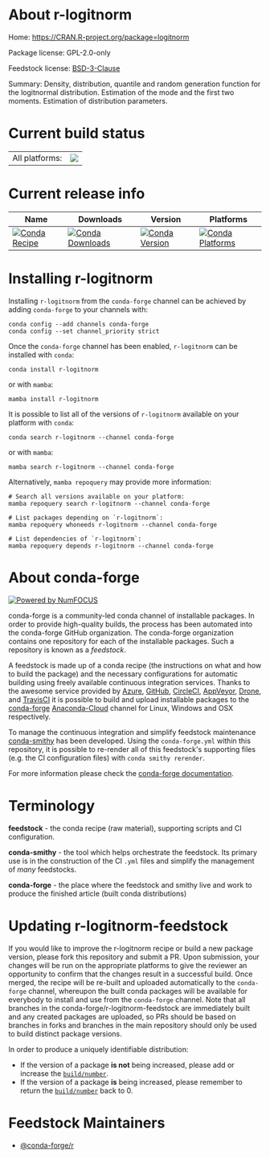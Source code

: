 About r-logitnorm
=================

Home: https://CRAN.R-project.org/package=logitnorm

Package license: GPL-2.0-only

Feedstock license: [BSD-3-Clause](https://github.com/conda-forge/r-logitnorm-feedstock/blob/main/LICENSE.txt)

Summary: Density, distribution, quantile and random generation function for the logitnormal distribution. Estimation of the mode and the first two moments. Estimation of distribution parameters.

Current build status
====================


<table><tr><td>All platforms:</td>
    <td>
      <a href="https://dev.azure.com/conda-forge/feedstock-builds/_build/latest?definitionId=17860&branchName=main">
        <img src="https://dev.azure.com/conda-forge/feedstock-builds/_apis/build/status/r-logitnorm-feedstock?branchName=main">
      </a>
    </td>
  </tr>
</table>

Current release info
====================

| Name | Downloads | Version | Platforms |
| --- | --- | --- | --- |
| [![Conda Recipe](https://img.shields.io/badge/recipe-r--logitnorm-green.svg)](https://anaconda.org/conda-forge/r-logitnorm) | [![Conda Downloads](https://img.shields.io/conda/dn/conda-forge/r-logitnorm.svg)](https://anaconda.org/conda-forge/r-logitnorm) | [![Conda Version](https://img.shields.io/conda/vn/conda-forge/r-logitnorm.svg)](https://anaconda.org/conda-forge/r-logitnorm) | [![Conda Platforms](https://img.shields.io/conda/pn/conda-forge/r-logitnorm.svg)](https://anaconda.org/conda-forge/r-logitnorm) |

Installing r-logitnorm
======================

Installing `r-logitnorm` from the `conda-forge` channel can be achieved by adding `conda-forge` to your channels with:

```
conda config --add channels conda-forge
conda config --set channel_priority strict
```

Once the `conda-forge` channel has been enabled, `r-logitnorm` can be installed with `conda`:

```
conda install r-logitnorm
```

or with `mamba`:

```
mamba install r-logitnorm
```

It is possible to list all of the versions of `r-logitnorm` available on your platform with `conda`:

```
conda search r-logitnorm --channel conda-forge
```

or with `mamba`:

```
mamba search r-logitnorm --channel conda-forge
```

Alternatively, `mamba repoquery` may provide more information:

```
# Search all versions available on your platform:
mamba repoquery search r-logitnorm --channel conda-forge

# List packages depending on `r-logitnorm`:
mamba repoquery whoneeds r-logitnorm --channel conda-forge

# List dependencies of `r-logitnorm`:
mamba repoquery depends r-logitnorm --channel conda-forge
```


About conda-forge
=================

[![Powered by
NumFOCUS](https://img.shields.io/badge/powered%20by-NumFOCUS-orange.svg?style=flat&colorA=E1523D&colorB=007D8A)](https://numfocus.org)

conda-forge is a community-led conda channel of installable packages.
In order to provide high-quality builds, the process has been automated into the
conda-forge GitHub organization. The conda-forge organization contains one repository
for each of the installable packages. Such a repository is known as a *feedstock*.

A feedstock is made up of a conda recipe (the instructions on what and how to build
the package) and the necessary configurations for automatic building using freely
available continuous integration services. Thanks to the awesome service provided by
[Azure](https://azure.microsoft.com/en-us/services/devops/), [GitHub](https://github.com/),
[CircleCI](https://circleci.com/), [AppVeyor](https://www.appveyor.com/),
[Drone](https://cloud.drone.io/welcome), and [TravisCI](https://travis-ci.com/)
it is possible to build and upload installable packages to the
[conda-forge](https://anaconda.org/conda-forge) [Anaconda-Cloud](https://anaconda.org/)
channel for Linux, Windows and OSX respectively.

To manage the continuous integration and simplify feedstock maintenance
[conda-smithy](https://github.com/conda-forge/conda-smithy) has been developed.
Using the ``conda-forge.yml`` within this repository, it is possible to re-render all of
this feedstock's supporting files (e.g. the CI configuration files) with ``conda smithy rerender``.

For more information please check the [conda-forge documentation](https://conda-forge.org/docs/).

Terminology
===========

**feedstock** - the conda recipe (raw material), supporting scripts and CI configuration.

**conda-smithy** - the tool which helps orchestrate the feedstock.
                   Its primary use is in the construction of the CI ``.yml`` files
                   and simplify the management of *many* feedstocks.

**conda-forge** - the place where the feedstock and smithy live and work to
                  produce the finished article (built conda distributions)


Updating r-logitnorm-feedstock
==============================

If you would like to improve the r-logitnorm recipe or build a new
package version, please fork this repository and submit a PR. Upon submission,
your changes will be run on the appropriate platforms to give the reviewer an
opportunity to confirm that the changes result in a successful build. Once
merged, the recipe will be re-built and uploaded automatically to the
`conda-forge` channel, whereupon the built conda packages will be available for
everybody to install and use from the `conda-forge` channel.
Note that all branches in the conda-forge/r-logitnorm-feedstock are
immediately built and any created packages are uploaded, so PRs should be based
on branches in forks and branches in the main repository should only be used to
build distinct package versions.

In order to produce a uniquely identifiable distribution:
 * If the version of a package **is not** being increased, please add or increase
   the [``build/number``](https://docs.conda.io/projects/conda-build/en/latest/resources/define-metadata.html#build-number-and-string).
 * If the version of a package **is** being increased, please remember to return
   the [``build/number``](https://docs.conda.io/projects/conda-build/en/latest/resources/define-metadata.html#build-number-and-string)
   back to 0.

Feedstock Maintainers
=====================

* [@conda-forge/r](https://github.com/conda-forge/r/)

